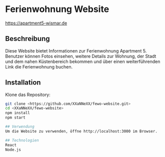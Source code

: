 # Ferienwohnung Website
https://apartment5-wismar.de

## Beschreibung
Diese Website bietet Informationen zur Ferienwohnung Apartment 5. Benutzer können Fotos einsehen, 
weitere Details zur Wohnung, der Stadt und dem nahen Küstenbereich bekommen und über einen weiterführenden
Link die Ferienwohnung buchen.

## Installation
Klone das Repository:
```bash
git clone <https://github.com/XXaNNeXX/fewo-website.git>
cd <XXaNNeXX/fewo-website>
npm install
npm start

## Verwendung
Um die Website zu verwenden, öffne http://localhost:3000 im Browser.

## Technologien
React
Node.js